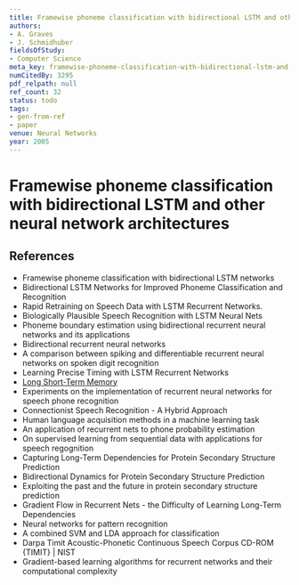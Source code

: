 ```yaml
---
title: Framewise phoneme classification with bidirectional LSTM and other neural network architectures
authors:
- A. Graves
- J. Schmidhuber
fieldsOfStudy:
- Computer Science
meta_key: framewise-phoneme-classification-with-bidirectional-lstm-and-other-neural-network-architectures
numCitedBy: 3295
pdf_relpath: null
ref_count: 32
status: todo
tags:
- gen-from-ref
- paper
venue: Neural Networks
year: 2005
---
```


# Framewise phoneme classification with bidirectional LSTM and other neural network architectures

## References

- Framewise phoneme classification with bidirectional LSTM networks
- Bidirectional LSTM Networks for Improved Phoneme Classification and Recognition
- Rapid Retraining on Speech Data with LSTM Recurrent Networks.
- Biologically Plausible Speech Recognition with LSTM Neural Nets
- Phoneme boundary estimation using bidirectional recurrent neural networks and its applications
- Bidirectional recurrent neural networks
- A comparison between spiking and differentiable recurrent neural networks on spoken digit recognition
- Learning Precise Timing with LSTM Recurrent Networks
- [Long Short-Term Memory](./long-short-term-memory.md)
- Experiments on the implementation of recurrent neural networks for speech phone recognition
- Connectionist Speech Recognition - A Hybrid Approach
- Human language acquisition methods in a machine learning task
- An application of recurrent nets to phone probability estimation
- On supervised learning from sequential data with applications for speech regognition
- Capturing Long-Term Dependencies for Protein Secondary Structure Prediction
- Bidirectional Dynamics for Protein Secondary Structure Prediction
- Exploiting the past and the future in protein secondary structure prediction
- Gradient Flow in Recurrent Nets - the Difficulty of Learning Long-Term Dependencies
- Neural networks for pattern recognition
- A combined SVM and LDA approach for classification
- Darpa Timit Acoustic-Phonetic Continuous Speech Corpus CD-ROM {TIMIT} | NIST
- Gradient-based learning algorithms for recurrent networks and their computational complexity

